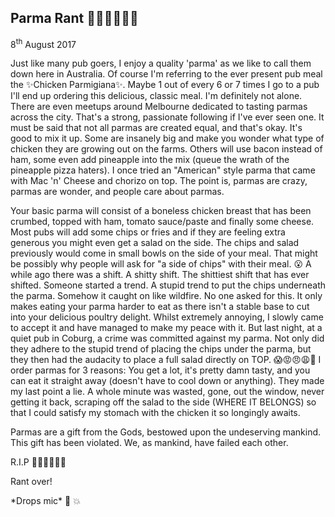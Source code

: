## Parma Rant 🐔🐷🍅🧀🍟🍃

8<sup>th</sup> August 2017

Just like many pub goers, I enjoy a quality 'parma' as we like to call them down here in Australia. Of course I'm referring to the ever present pub meal the ✨Chicken Parmigiana✨. Maybe 1 out of every 6 or 7 times I go to a pub I'll end up ordering this delicious, classic meal. I'm definitely not alone. There are even meetups around Melbourne dedicated to tasting parmas across the city. That's a strong, passionate following if I've ever seen one. It must be said that not all parmas are created equal, and that's okay. It's good to mix it up. Some are insanely big and make you wonder what type of chicken they are growing out on the farms. Others will use bacon instead of ham, some even add pineapple into the mix (queue the wrath of the pineapple pizza haters). I once tried an "American" style parma that came with Mac 'n' Cheese and chorizo on top. The point is, parmas are crazy, parmas are wonder, and people care about parmas.  

Your basic parma will consist of a boneless chicken breast that has been crumbed, topped with ham, tomato sauce/paste and finally some cheese. Most pubs will add some chips or fries and if they are feeling extra generous you might even get a salad on the side. The chips and salad previously would come in small bowls on the side of your meal. That might be possibly why people will ask for "a side of chips" with their meal. 😮 A while ago there was a shift. A shitty shift. The shittiest shift that has ever shifted. Someone started a trend. A stupid trend to put the chips underneath the parma. Somehow it caught on like wildfire. No one asked for this. It only makes eating your parma harder to eat as there isn't a stable base to cut into your delicious poultry delight. Whilst extremely annoying, I slowly came to accept it and have managed to make my peace with it. But last night, at a quiet pub in Coburg, a crime was committed against my parma. Not only did they adhere to the stupid trend of placing the chips under the parma, but they then had the audacity to place a full salad directly on TOP. 😱😡😠😩😤 I order parmas for 3 reasons: You get a lot, it's pretty damn tasty, and you can eat it straight away (doesn't have to cool down or anything). They made my last point a lie. A whole minute was wasted, gone, out the window, never getting it back, scraping off the salad to the side (WHERE IT BELONGS) so that I could satisfy my stomach with the chicken it so longingly awaits.  

Parmas are a gift from the Gods, bestowed upon the undeserving mankind. This gift has been violated. We, as mankind, have failed each other. 


R.I.P 🐔🐷🍅🧀🍟🍃

Rant over!

\*Drops mic\* 🎤 💥
